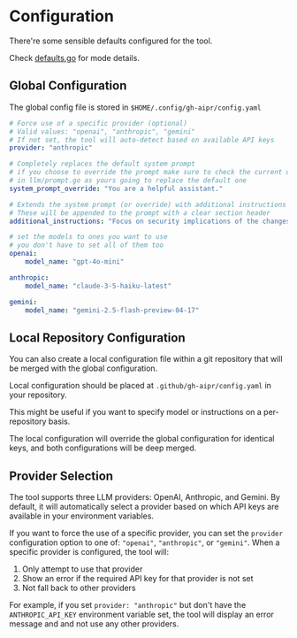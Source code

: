 # Configuration

There're some sensible defaults configured for the tool.

Check [defaults.go](../config/defaults.go) for mode details.

## Global Configuration

The global config file is stored in `$HOME/.config/gh-aipr/config.yaml`

```yaml
# Force use of a specific provider (optional)
# Valid values: "openai", "anthropic", "gemini"
# If not set, the tool will auto-detect based on available API keys
provider: "anthropic"

# Completely replaces the default system prompt
# if you choose to override the prompt make sure to check the current one
# in llm/prompt.go as yours going to replace the default one
system_prompt_override: "You are a helpful assistant."

# Extends the system prompt (or override) with additional instructions
# These will be appended to the prompt with a clear section header
additional_instructions: "Focus on security implications of the changes."

# set the models to ones you want to use
# you don't have to set all of them too
openai:
    model_name: "gpt-4o-mini"

anthropic:
    model_name: "claude-3-5-haiku-latest"

gemini:
    model_name: "gemini-2.5-flash-preview-04-17"
```

## Local Repository Configuration

You can also create a local configuration file within a git repository that will be merged with the global configuration. 

Local configuration should be placed at `.github/gh-aipr/config.yaml` in your repository.

This might be useful if you want to specify model or instructions on a per-repository basis.

The local configuration will override the global configuration for identical keys, and both configurations will be deep merged.

## Provider Selection

The tool supports three LLM providers: OpenAI, Anthropic, and Gemini. By default, it will automatically select a provider based on which API keys are available in your environment variables.

If you want to force the use of a specific provider, you can set the `provider` configuration option to one of: `"openai"`, `"anthropic"`, or `"gemini"`. When a specific provider is configured, the tool will:

1. Only attempt to use that provider
2. Show an error if the required API key for that provider is not set
3. Not fall back to other providers

For example, if you set `provider: "anthropic"` but don't have the `ANTHROPIC_API_KEY` environment variable set, the tool will display an error message and and not use any other providers.
